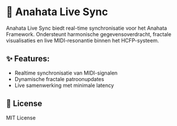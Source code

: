 # 🔄 Anahata Live Sync

Anahata Live Sync biedt real-time synchronisatie voor het Anahata Framework. Ondersteunt harmonische gegevensoverdracht, fractale visualisaties en live MIDI-resonantie binnen het HCFP-systeem.

## ✨ Features:
- Realtime synchronisatie van MIDI-signalen
- Dynamische fractale patroonupdates
- Live samenwerking met minimale latency

## 📜 License
MIT License
